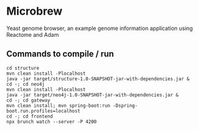 # Microbrew

Yeast genome browser, an example genome information application using Reactome and Adam

## Commands to compile / run

```{bash}
cd structure
mvn clean install -Plocalhost
java -jar target/structure-1.0-SNAPSHOT-jar-with-dependencies.jar &
cd -; cd neo4j
mvn clean install -Plocalhost
java -jar target/neo4j-1.0-SNAPSHOT-jar-with-dependencies.jar &
cd -; cd gateway
mvn clean install; mvn spring-boot:run -Dspring-boot.run.profiles=localhost
cd -; cd frontend
npx brunch watch --server -P 4200
```